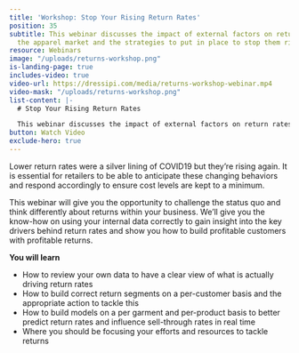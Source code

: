 ```yaml
---
title: 'Workshop: Stop Your Rising Return Rates'
position: 35
subtitle: This webinar discusses the impact of external factors on return rates within
  the apparel market and the strategies to put in place to stop them rising.
resource: Webinars
image: "/uploads/returns-workshop.png"
is-landing-page: true
includes-video: true
video-url: https://dressipi.com/media/returns-workshop-webinar.mp4
video-mask: "/uploads/returns-workshop.png"
list-content: |-
  # Stop Your Rising Return Rates

  This webinar discusses the impact of external factors on return rates within the apparel market and the strategies to put in place to stop them rising.
button: Watch Video
exclude-hero: true
---
```


Lower return rates were a silver lining of COVID19 but they’re rising again. It is essential for retailers to be able to anticipate these changing behaviors and respond accordingly to ensure cost levels are kept to a minimum. 

This webinar will give you the opportunity to challenge the status quo and think differently about returns within your business. We’ll give you the know-how on using your internal data correctly to gain insight into the key drivers behind return rates and show you how to build profitable customers with profitable returns.

<p style="font-weight: bold; width: 100%">You will learn</p>

- How to review your own data to have a clear view of what is actually driving return rates
- How to build correct return segments on a per-customer basis and the appropriate action to tackle this
- How to build models on a per garment and per-product basis to better predict return rates and influence sell-through rates in real time
- Where you should be focusing your efforts and resources to tackle returns

